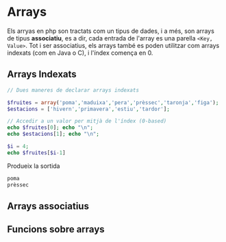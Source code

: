 # Arrays

Els arryas en php son tractats com un tipus de dades, i a més, son arrays de tipus **associatiu**, es a dir, cada entrada de l'array es una parella `<Key, Value>`. Tot i ser associatius, els arrays també es poden utilitzar com arrays indexats (com en Java o C), i l'índex comença en 0.

## Arrays Indexats

```php {.line-numbers}
// Dues maneres de declarar arrays indexats

$fruites = array('poma','maduixa','pera','prèssec','taronja','figa');
$estacions = ['hivern','primavera','estiu','tardor'];

// Accedir a un valor per mitjà de l'índex (0-based)
echo $fruites[0]; echo "\n";
echo $estacions[1]; echo "\n";

$i = 4;
echo $fruites[$i-1]
```
Produeix la sortida

```txt
poma
prèssec
```

## Arrays associatius

## Funcions sobre arrays
